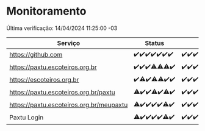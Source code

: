 # Monitoramento

Última verificação: 14/04/2024 11:25:00 -03

|Serviço|Status|Últimas 24h|
|---|---|---|
|https://github.com|<span title="2024-04-07: OK=24">✔️</span><span title="2024-04-08: OK=24">✔️</span><span title="2024-04-09: OK=24">✔️</span><span title="2024-04-10: OK=24">✔️</span><span title="2024-04-11: OK=24">✔️</span><span title="2024-04-12: OK=24">✔️</span><span title="2024-04-13: OK=15">✔️</span>|<span title="13/04/2024 12:02:00 -03 : 200">✔️</span><span title="13/04/2024 13:07:00 -03 : 200">✔️</span><span title="13/04/2024 14:02:00 -03 : 200">✔️</span><span title="13/04/2024 15:07:00 -03 : 200">✔️</span><span title="13/04/2024 16:02:00 -03 : 200">✔️</span><span title="13/04/2024 17:05:00 -03 : 200">✔️</span><span title="13/04/2024 18:02:00 -03 : 200">✔️</span><span title="13/04/2024 19:04:00 -03 : 200">✔️</span><span title="13/04/2024 20:07:00 -03 : 200">✔️</span><span title="13/04/2024 21:35:00 -03 : 200">✔️</span><span title="13/04/2024 23:28:00 -03 : 200">✔️</span><span title="14/04/2024 00:47:00 -03 : 200">✔️</span><span title="14/04/2024 01:31:00 -03 : 200">✔️</span><span title="14/04/2024 02:53:00 -03 : 200">✔️</span><span title="14/04/2024 04:48:00 -03 : 200">✔️</span><span title="14/04/2024 07:32:00 -03 : 200">✔️</span><span title="14/04/2024 11:25:00 -03 : 200">✔️</span>|
|https://paxtu.escoteiros.org.br|<span title="2024-04-07: OK=24">✔️</span><span title="2024-04-08: OK=24">✔️</span><span title="2024-04-09: OK=24">✔️</span><span title="2024-04-10: OK=23, Falhas=1">⚠️</span><span title="2024-04-11: OK=23, Falhas=1">⚠️</span><span title="2024-04-12: OK=23, Falhas=1">⚠️</span><span title="2024-04-13: OK=15">✔️</span>|<span title="13/04/2024 12:02:00 -03 : 200">✔️</span><span title="13/04/2024 13:07:00 -03 : 200">✔️</span><span title="13/04/2024 14:02:00 -03 : 200">✔️</span><span title="13/04/2024 15:07:00 -03 : 200">✔️</span><span title="13/04/2024 16:02:00 -03 : 200">✔️</span><span title="13/04/2024 17:05:00 -03 : 200">✔️</span><span title="13/04/2024 18:02:00 -03 : 200">✔️</span><span title="13/04/2024 19:04:00 -03 : 200">✔️</span><span title="13/04/2024 20:07:00 -03 : 200">✔️</span><span title="13/04/2024 21:35:00 -03 : 200">✔️</span><span title="13/04/2024 23:28:00 -03 : 200">✔️</span><span title="14/04/2024 00:47:00 -03 : 200">✔️</span><span title="14/04/2024 01:31:00 -03 : 200">✔️</span><span title="14/04/2024 02:53:00 -03 : 200">✔️</span><span title="14/04/2024 04:48:00 -03 : 200">✔️</span><span title="14/04/2024 07:32:00 -03 : 200">✔️</span><span title="14/04/2024 11:25:00 -03 : 200">✔️</span>|
|https://escoteiros.org.br|<span title="2024-04-07: OK=24">✔️</span><span title="2024-04-08: OK=23, Falhas=1">⚠️</span><span title="2024-04-09: OK=24">✔️</span><span title="2024-04-10: OK=23, Falhas=1">⚠️</span><span title="2024-04-11: OK=23, Falhas=1">⚠️</span><span title="2024-04-12: OK=24">✔️</span><span title="2024-04-13: OK=15">✔️</span>|<span title="13/04/2024 12:02:00 -03 : 200">✔️</span><span title="13/04/2024 13:07:00 -03 : 200">✔️</span><span title="13/04/2024 14:02:00 -03 : 200">✔️</span><span title="13/04/2024 15:07:00 -03 : 200">✔️</span><span title="13/04/2024 16:02:00 -03 : 200">✔️</span><span title="13/04/2024 17:05:00 -03 : 200">✔️</span><span title="13/04/2024 18:02:00 -03 : 200">✔️</span><span title="13/04/2024 19:04:00 -03 : 200">✔️</span><span title="13/04/2024 20:07:00 -03 : 200">✔️</span><span title="13/04/2024 21:35:00 -03 : 200">✔️</span><span title="13/04/2024 23:28:00 -03 : 200">✔️</span><span title="14/04/2024 00:47:00 -03 : 200">✔️</span><span title="14/04/2024 01:31:00 -03 : 200">✔️</span><span title="14/04/2024 02:53:00 -03 : 200">✔️</span><span title="14/04/2024 04:48:00 -03 : 200">✔️</span><span title="14/04/2024 07:32:00 -03 : 200">✔️</span><span title="14/04/2024 11:25:00 -03 : 200">✔️</span>|
|https://paxtu.escoteiros.org.br/paxtu|<span title="2024-04-07: OK=23, Falhas=1">⚠️</span><span title="2024-04-08: OK=24">✔️</span><span title="2024-04-09: OK=24">✔️</span><span title="2024-04-10: OK=23, Falhas=1">⚠️</span><span title="2024-04-11: OK=24">✔️</span><span title="2024-04-12: OK=23, Falhas=1">⚠️</span><span title="2024-04-13: OK=15">✔️</span>|<span title="13/04/2024 12:02:00 -03 : 200">✔️</span><span title="13/04/2024 13:07:00 -03 : 200">✔️</span><span title="13/04/2024 14:02:00 -03 : 200">✔️</span><span title="13/04/2024 15:07:00 -03 : 200">✔️</span><span title="13/04/2024 16:02:00 -03 : 200">✔️</span><span title="13/04/2024 17:05:00 -03 : 200">✔️</span><span title="13/04/2024 18:02:00 -03 : 200">✔️</span><span title="13/04/2024 19:04:00 -03 : 200">✔️</span><span title="13/04/2024 20:07:00 -03 : 200">✔️</span><span title="13/04/2024 21:35:00 -03 : 200">✔️</span><span title="13/04/2024 23:28:00 -03 : 200">✔️</span><span title="14/04/2024 00:48:00 -03 : 200">✔️</span><span title="14/04/2024 01:31:00 -03 : 200">✔️</span><span title="14/04/2024 02:53:00 -03 : 200">✔️</span><span title="14/04/2024 04:48:00 -03 : 200">✔️</span><span title="14/04/2024 07:32:00 -03 : 200">✔️</span><span title="14/04/2024 11:25:00 -03 : 200">✔️</span>|
|https://paxtu.escoteiros.org.br/meupaxtu|<span title="2024-04-07: OK=23, Falhas=1">⚠️</span><span title="2024-04-08: OK=24">✔️</span><span title="2024-04-09: OK=24">✔️</span><span title="2024-04-10: OK=24">✔️</span><span title="2024-04-11: OK=24">✔️</span><span title="2024-04-12: OK=23, Falhas=1">⚠️</span><span title="2024-04-13: OK=15">✔️</span>|<span title="13/04/2024 12:02:00 -03 : 200">✔️</span><span title="13/04/2024 13:07:00 -03 : 200">✔️</span><span title="13/04/2024 14:02:00 -03 : 200">✔️</span><span title="13/04/2024 15:07:00 -03 : 200">✔️</span><span title="13/04/2024 16:02:00 -03 : 200">✔️</span><span title="13/04/2024 17:05:00 -03 : 200">✔️</span><span title="13/04/2024 18:02:00 -03 : 200">✔️</span><span title="13/04/2024 19:04:00 -03 : 200">✔️</span><span title="13/04/2024 20:07:00 -03 : 200">✔️</span><span title="13/04/2024 21:35:00 -03 : 200">✔️</span><span title="13/04/2024 23:28:00 -03 : 200">✔️</span><span title="14/04/2024 00:48:00 -03 : 200">✔️</span><span title="14/04/2024 01:31:00 -03 : 200">✔️</span><span title="14/04/2024 02:53:00 -03 : 200">✔️</span><span title="14/04/2024 04:48:00 -03 : 200">✔️</span><span title="14/04/2024 07:32:00 -03 : 200">✔️</span><span title="14/04/2024 11:25:00 -03 : 200">✔️</span>|
|Paxtu Login|<span title="2024-04-07: OK=23, Falhas=1">⚠️</span><span title="2024-04-08: OK=24">✔️</span><span title="2024-04-09: OK=24">✔️</span><span title="2024-04-10: OK=24">✔️</span><span title="2024-04-11: OK=24">✔️</span><span title="2024-04-12: OK=23, Falhas=1">⚠️</span><span title="2024-04-13: OK=15">✔️</span>|<span title="13/04/2024 12:02:00 -03 : 200">✔️</span><span title="13/04/2024 13:07:00 -03 : 200">✔️</span><span title="13/04/2024 14:02:00 -03 : 200">✔️</span><span title="13/04/2024 15:07:00 -03 : 200">✔️</span><span title="13/04/2024 16:02:00 -03 : 200">✔️</span><span title="13/04/2024 17:05:00 -03 : 200">✔️</span><span title="13/04/2024 18:02:00 -03 : 200">✔️</span><span title="13/04/2024 19:04:00 -03 : 200">✔️</span><span title="13/04/2024 20:07:00 -03 : 200">✔️</span><span title="13/04/2024 21:35:00 -03 : 200">✔️</span><span title="13/04/2024 23:28:00 -03 : 200">✔️</span><span title="14/04/2024 00:48:00 -03 : 200">✔️</span><span title="14/04/2024 01:31:00 -03 : 200">✔️</span><span title="14/04/2024 02:53:00 -03 : 200">✔️</span><span title="14/04/2024 04:48:00 -03 : 200">✔️</span><span title="14/04/2024 07:32:00 -03 : 200">✔️</span><span title="14/04/2024 11:25:00 -03 : 200">✔️</span>|
